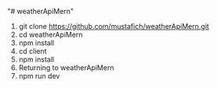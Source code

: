 
"# weatherApiMern" 

1) git clone https://github.com/mustafich/weatherApiMern.git
2) cd weatherApiMern
3) npm install
4) cd client  
5) npm install
6) Returning to weatherApiMern
7) npm run dev